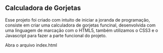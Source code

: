 <h2>Calculadora de Gorjetas</h2>
<p>Esse projeto foi criado com intuito de iniciar a joranda de programação, consiste em criar uma calculadora de gorjetas funcinal, desenvolvida com uma linguagem de marcação com o HTML5, também utilizamos o CSS3 e o Javascript para fazer a parte funcional do projeto.</p>

<p>Abra o arquivo index.html</p>
